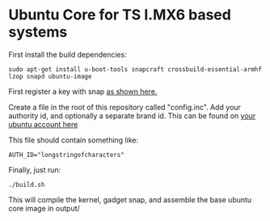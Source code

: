 # Ubuntu Core for TS I.MX6 based systems


First install the build dependencies:
```
sudo apt-get install u-boot-tools snapcraft crossbuild-essential-armhf lzop snapd ubuntu-image
```

First register a key with snap [as shown here.](https://docs.ubuntu.com/core/en/guides/build-device/board-enablement#the-model-assertion)


Create a file in the root of this repository called "config.inc".  Add your authority id, and optionally a separate brand id.  This can be found on [your ubuntu account here](https://myapps.developer.ubuntu.com/dev/account/)

This file should contain something like:

```
AUTH_ID="longstringofcharacters"
```

Finally, just run:

```
./build.sh
```

This will compile the kernel, gadget snap, and assemble the base ubuntu core image in output/

